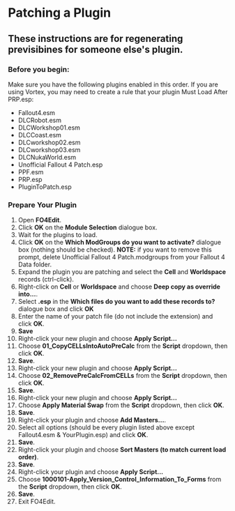 # Patching a Plugin

## These instructions are for regenerating previsibines for someone else's plugin. 

### Before you begin:

Make sure you have the following plugins enabled in this order. If you are using Vortex, you may need to create a rule that your plugin Must Load After PRP.esp:<br>
- Fallout4.esm
- DLCRobot.esm
- DLCWorkshop01.esm
- DLCCoast.esm
- DLCworkshop02.esm
- DLCworkshop03.esm
- DLCNukaWorld.esm
- Unofficial Fallout 4 Patch.esp
- PPF.esm
- PRP.esp
- PluginToPatch.esp

### Prepare Your Plugin

1) Open <b>FO4Edit</b>.
2) Click <b>OK</b> on the <b>Module Selection</b> dialogue box.
3) Wait for the plugins to load. 
4) Click <b>OK</b> on the <b>Which ModGroups do you want to activate?</b> dialogue box (nothing should be checked). <b>NOTE:</b> if you want to remove this prompt, delete Unofficial Fallout 4 Patch.modgroups from your Fallout 4 Data folder.
5) Expand the plugin you are patching and select the <b>Cell</b> and <b>Worldspace</b> records (ctrl-click).
6) Right-click on <b>Cell</b> or <b>Worldspace</b> and choose <b>Deep copy as override into...</b>.
7) Select <b><new file>.esp</b> in the <b>Which files do you want to add these records to?</b> dialogue box and click <b>OK</b>
8) Enter the name of your patch file (do not include the extension) and click <b>OK</b>.
9) <b>Save</b>
10) Right-click your new plugin and choose <b>Apply Script...</b>
11) Choose <b>01_CopyCELLsIntoAutoPreCalc</b> from the <b>Script</b> dropdown, then click <b>OK</b>.
12) <b>Save</b>.
13) Right-click your new plugin and choose <b>Apply Script...</b>
14) Choose <b>02_RemovePreCalcFromCELLs</b> from the <b>Script</b> dropdown, then click <b>OK</b>.
15) <b>Save</b>.
16) Right-click your new plugin and choose <b>Apply Script...</b>
17) Choose <b>Apply Material Swap</b> from the <b>Script</b> dropdown, then click <b>OK</b>.
18) <b>Save</b>.  
19) Right-click your plugin and choose <b>Add Masters...</b>.
20) Select all options (should be every plugin listed above except Fallout4.esm & YourPlugin.esp) and click <b>OK</b>.
21) <b>Save</b>.
22) Right-click your plugin and choose <b>Sort Masters (to match current load order)</b>.
23) <b>Save</b>.
24) Right-click your plugin and choose <b>Apply Script...</b>
25) Choose <b>1000101-Apply_Version_Control_Information_To_Forms</b> from the <b>Script</b> dropdown, then click <b>OK</b>.
26) <b>Save</b>.
27) Exit FO4Edit.
